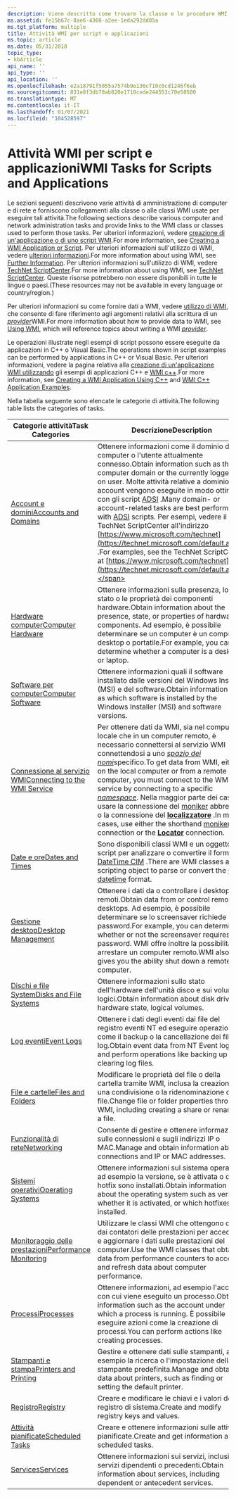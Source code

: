 ```yaml
---
description: Viene descritto come trovare la classe e le procedure WMI corrette da utilizzare negli script e nelle applicazioni che eseguono attività comuni di amministrazione di computer e reti.
ms.assetid: fe15b67c-8ae6-4360-a2ee-1eda292dd05a
ms.tgt_platform: multiple
title: Attività WMI per script e applicazioni
ms.topic: article
ms.date: 05/31/2018
topic_type:
- kbArticle
api_name: ''
api_type: ''
api_location: ''
ms.openlocfilehash: e2a18791f5055a7574b9e130cf10c0cd1246f6eb
ms.sourcegitcommit: 831e8f3db78ab820e1710cede244553c70e50500
ms.translationtype: MT
ms.contentlocale: it-IT
ms.lasthandoff: 01/07/2021
ms.locfileid: "104528597"
---
```

# <a name="wmi-tasks-for-scripts-and-applications"></a><span data-ttu-id="24eb2-103">Attività WMI per script e applicazioni</span><span class="sxs-lookup"><span data-stu-id="24eb2-103">WMI Tasks for Scripts and Applications</span></span>

<span data-ttu-id="24eb2-104">Le sezioni seguenti descrivono varie attività di amministrazione di computer e di rete e forniscono collegamenti alla classe o alle classi WMI usate per eseguire tali attività.</span><span class="sxs-lookup"><span data-stu-id="24eb2-104">The following sections describe various computer and network administration tasks and provide links to the WMI class or classes used to perform those tasks.</span></span> <span data-ttu-id="24eb2-105">Per ulteriori informazioni, vedere [creazione di un'applicazione o di uno script WMI](creating-a-wmi-application-or-script.md).</span><span class="sxs-lookup"><span data-stu-id="24eb2-105">For more information, see [Creating a WMI Application or Script](creating-a-wmi-application-or-script.md).</span></span> <span data-ttu-id="24eb2-106">Per ulteriori informazioni sull'utilizzo di WMI, vedere [ulteriori informazioni](further-information.md).</span><span class="sxs-lookup"><span data-stu-id="24eb2-106">For more information about using WMI, see [Further Information](further-information.md).</span></span> <span data-ttu-id="24eb2-107">Per ulteriori informazioni sull'utilizzo di WMI, vedere [TechNet ScriptCenter](https://www.microsoft.com/technet/scriptcenter/default.mspx).</span><span class="sxs-lookup"><span data-stu-id="24eb2-107">For more information about using WMI, see [TechNet ScriptCenter](https://www.microsoft.com/technet/scriptcenter/default.mspx).</span></span> <span data-ttu-id="24eb2-108">Queste risorse potrebbero non essere disponibili in tutte le lingue o paesi.</span><span class="sxs-lookup"><span data-stu-id="24eb2-108">(These resources may not be available in every language or country/region.)</span></span>

<span data-ttu-id="24eb2-109">Per ulteriori informazioni su come fornire dati a WMI, vedere [utilizzo di WMI](using-wmi.md), che consente di fare riferimento agli argomenti relativi alla scrittura di un [*provider*](gloss-p.md)WMI.</span><span class="sxs-lookup"><span data-stu-id="24eb2-109">For more information about how to provide data to WMI, see [Using WMI](using-wmi.md), which will reference topics about writing a WMI [*provider*](gloss-p.md).</span></span>

<span data-ttu-id="24eb2-110">Le operazioni illustrate negli esempi di script possono essere eseguite da applicazioni in C++ o Visual Basic.</span><span class="sxs-lookup"><span data-stu-id="24eb2-110">The operations shown in script examples can be performed by applications in C++ or Visual Basic.</span></span> <span data-ttu-id="24eb2-111">Per ulteriori informazioni, vedere la pagina relativa alla [creazione di un'applicazione WMI utilizzando](creating-a-wmi-application-using-c-.md) gli esempi di applicazioni C++ e [WMI c++](wmi-c---application-examples.md).</span><span class="sxs-lookup"><span data-stu-id="24eb2-111">For more information, see [Creating a WMI Application Using C++](creating-a-wmi-application-using-c-.md) and [WMI C++ Application Examples](wmi-c---application-examples.md).</span></span>

<span data-ttu-id="24eb2-112">Nella tabella seguente sono elencate le categorie di attività.</span><span class="sxs-lookup"><span data-stu-id="24eb2-112">The following table lists the categories of tasks.</span></span>



| <span data-ttu-id="24eb2-113">Categorie attività</span><span class="sxs-lookup"><span data-stu-id="24eb2-113">Task Categories</span></span>                                                               | <span data-ttu-id="24eb2-114">Descrizione</span><span class="sxs-lookup"><span data-stu-id="24eb2-114">Description</span></span>                                                                                                                                                                                                                                                                                                                                               |
|-------------------------------------------------------------------------------|-----------------------------------------------------------------------------------------------------------------------------------------------------------------------------------------------------------------------------------------------------------------------------------------------------------------------------------------------------------|
| [<span data-ttu-id="24eb2-115">Account e domini</span><span class="sxs-lookup"><span data-stu-id="24eb2-115">Accounts and Domains</span></span>](wmi-tasks--accounts-and-domains.md)                   | <span data-ttu-id="24eb2-116">Ottenere informazioni come il dominio del computer o l'utente attualmente connesso.</span><span class="sxs-lookup"><span data-stu-id="24eb2-116">Obtain information such as the computer domain or the currently logged-on user.</span></span> <span data-ttu-id="24eb2-117">Molte attività relative a dominio o account vengono eseguite in modo ottimale con gli script [ADSI](/windows/desktop/ADSI/active-directory-service-interfaces-adsi) .</span><span class="sxs-lookup"><span data-stu-id="24eb2-117">Many domain- or account-related tasks are best performed with [ADSI](/windows/desktop/ADSI/active-directory-service-interfaces-adsi) scripts.</span></span> <span data-ttu-id="24eb2-118">Per esempi, vedere il sito TechNet ScriptCenter all'indirizzo [https://www.microsoft.com/technet](https://technet.microsoft.com/default.aspx) .</span><span class="sxs-lookup"><span data-stu-id="24eb2-118">For examples, see the TechNet ScriptCenter at [https://www.microsoft.com/technet](https://technet.microsoft.com/default.aspx).</span></span> |
| [<span data-ttu-id="24eb2-119">Hardware computer</span><span class="sxs-lookup"><span data-stu-id="24eb2-119">Computer Hardware</span></span>](wmi-tasks--computer-hardware.md)                         | <span data-ttu-id="24eb2-120">Ottenere informazioni sulla presenza, lo stato o le proprietà dei componenti hardware.</span><span class="sxs-lookup"><span data-stu-id="24eb2-120">Obtain information about the presence, state, or properties of hardware components.</span></span> <span data-ttu-id="24eb2-121">Ad esempio, è possibile determinare se un computer è un computer desktop o portatile.</span><span class="sxs-lookup"><span data-stu-id="24eb2-121">For example, you can determine whether a computer is a desktop or laptop.</span></span>                                                                                                                                                                                             |
| [<span data-ttu-id="24eb2-122">Software per computer</span><span class="sxs-lookup"><span data-stu-id="24eb2-122">Computer Software</span></span>](wmi-tasks--computer-software.md)                         | <span data-ttu-id="24eb2-123">Ottenere informazioni quali il software installato dalle versioni del Windows Installer (MSI) e del software.</span><span class="sxs-lookup"><span data-stu-id="24eb2-123">Obtain information such as which software is installed by the Windows Installer (MSI) and software versions.</span></span>                                                                                                                                                                                                                                              |
| [<span data-ttu-id="24eb2-124">Connessione al servizio WMI</span><span class="sxs-lookup"><span data-stu-id="24eb2-124">Connecting to the WMI Service</span></span>](wmi-tasks--connecting-to-the-wmi-service.md) | <span data-ttu-id="24eb2-125">Per ottenere dati da WMI, sia nel computer locale che in un computer remoto, è necessario connettersi al servizio WMI connettendosi a uno [*spazio dei nomi*](gloss-n.md)specifico.</span><span class="sxs-lookup"><span data-stu-id="24eb2-125">To get data from WMI, either on the local computer or from a remote computer, you must connect to the WMI service by connecting to a specific [*namespace*](gloss-n.md).</span></span> <span data-ttu-id="24eb2-126">Nella maggior parte dei casi, usare la connessione del [moniker](creating-a-wmi-script.md) abbreviato o la connessione del [**localizzatore**](swbemlocator-connectserver.md) .</span><span class="sxs-lookup"><span data-stu-id="24eb2-126">In most cases, use either the shorthand [moniker](creating-a-wmi-script.md) connection or the [**Locator**](swbemlocator-connectserver.md) connection.</span></span>    |
| [<span data-ttu-id="24eb2-127">Date e ore</span><span class="sxs-lookup"><span data-stu-id="24eb2-127">Dates and Times</span></span>](wmi-tasks--dates-and-times.md)                             | <span data-ttu-id="24eb2-128">Sono disponibili classi WMI e un oggetto di script per analizzare o convertire il formato [DateTime CIM](date-and-time-format.md) .</span><span class="sxs-lookup"><span data-stu-id="24eb2-128">There are WMI classes and a scripting object to parse or convert the [CIM datetime](date-and-time-format.md) format.</span></span>                                                                                                                                                                                                                                     |
| [<span data-ttu-id="24eb2-129">Gestione desktop</span><span class="sxs-lookup"><span data-stu-id="24eb2-129">Desktop Management</span></span>](wmi-tasks--desktop-management.md)                       | <span data-ttu-id="24eb2-130">Ottenere i dati da o controllare i desktop remoti.</span><span class="sxs-lookup"><span data-stu-id="24eb2-130">Obtain data from or control remote desktops.</span></span> <span data-ttu-id="24eb2-131">Ad esempio, è possibile determinare se lo screensaver richiede una password.</span><span class="sxs-lookup"><span data-stu-id="24eb2-131">For example, you can determine whether or not the screensaver requires a password.</span></span> <span data-ttu-id="24eb2-132">WMI offre inoltre la possibilità di arrestare un computer remoto.</span><span class="sxs-lookup"><span data-stu-id="24eb2-132">WMI also gives you the ability shut down a remote computer.</span></span>                                                                                                                                                               |
| [<span data-ttu-id="24eb2-133">Dischi e file System</span><span class="sxs-lookup"><span data-stu-id="24eb2-133">Disks and File Systems</span></span>](wmi-tasks--disks-and-file-systems.md)               | <span data-ttu-id="24eb2-134">Ottenere informazioni sullo stato dell'hardware dell'unità disco e sui volumi logici.</span><span class="sxs-lookup"><span data-stu-id="24eb2-134">Obtain information about disk drive hardware state, logical volumes.</span></span>                                                                                                                                                                                                                                                                                      |
| [<span data-ttu-id="24eb2-135">Log eventi</span><span class="sxs-lookup"><span data-stu-id="24eb2-135">Event Logs</span></span>](wmi-tasks--event-logs.md)                                       | <span data-ttu-id="24eb2-136">Ottenere i dati degli eventi dai file del registro eventi NT ed eseguire operazioni come il backup o la cancellazione dei file di log.</span><span class="sxs-lookup"><span data-stu-id="24eb2-136">Obtain event data from NT Event log files and perform operations like backing up or clearing log files.</span></span>                                                                                                                                                                                                                                                   |
| [<span data-ttu-id="24eb2-137">File e cartelle</span><span class="sxs-lookup"><span data-stu-id="24eb2-137">Files and Folders</span></span>](wmi-tasks--files-and-folders.md)                         | <span data-ttu-id="24eb2-138">Modificare le proprietà del file o della cartella tramite WMI, inclusa la creazione di una condivisione o la ridenominazione di un file.</span><span class="sxs-lookup"><span data-stu-id="24eb2-138">Change file or folder properties through WMI, including creating a share or renaming a file.</span></span>                                                                                                                                                                                                                                                              |
| [<span data-ttu-id="24eb2-139">Funzionalità di rete</span><span class="sxs-lookup"><span data-stu-id="24eb2-139">Networking</span></span>](wmi-tasks--networking.md)                                       | <span data-ttu-id="24eb2-140">Consente di gestire e ottenere informazioni sulle connessioni e sugli indirizzi IP o MAC.</span><span class="sxs-lookup"><span data-stu-id="24eb2-140">Manage and obtain information about connections and IP or MAC addresses.</span></span>                                                                                                                                                                                                                                                                                  |
| [<span data-ttu-id="24eb2-141">Sistemi operativi</span><span class="sxs-lookup"><span data-stu-id="24eb2-141">Operating Systems</span></span>](wmi-tasks--operating-systems.md)                         | <span data-ttu-id="24eb2-142">Ottenere informazioni sul sistema operativo, ad esempio la versione, se è attivata o quali hotfix sono installati.</span><span class="sxs-lookup"><span data-stu-id="24eb2-142">Obtain information about the operating system such as version, whether it is activated, or which hotfixes are installed.</span></span>                                                                                                                                                                                                                                  |
| [<span data-ttu-id="24eb2-143">Monitoraggio delle prestazioni</span><span class="sxs-lookup"><span data-stu-id="24eb2-143">Performance Monitoring</span></span>](wmi-tasks--performance-monitoring.md)               | <span data-ttu-id="24eb2-144">Utilizzare le classi WMI che ottengono dati dai contatori delle prestazioni per accedere e aggiornare i dati sulle prestazioni del computer.</span><span class="sxs-lookup"><span data-stu-id="24eb2-144">Use the WMI classes that obtain data from performance counters to access and refresh data about computer performance.</span></span>                                                                                                                                                                                                                                     |
| [<span data-ttu-id="24eb2-145">Processi</span><span class="sxs-lookup"><span data-stu-id="24eb2-145">Processes</span></span>](wmi-tasks--processes.md)                                         | <span data-ttu-id="24eb2-146">Ottenere informazioni, ad esempio l'account con cui viene eseguito un processo.</span><span class="sxs-lookup"><span data-stu-id="24eb2-146">Obtain information such as the account under which a process is running.</span></span> <span data-ttu-id="24eb2-147">È possibile eseguire azioni come la creazione di processi.</span><span class="sxs-lookup"><span data-stu-id="24eb2-147">You can perform actions like creating processes.</span></span>                                                                                                                                                                                                                                 |
| [<span data-ttu-id="24eb2-148">Stampanti e stampa</span><span class="sxs-lookup"><span data-stu-id="24eb2-148">Printers and Printing</span></span>](wmi-tasks--printers-and-printing.md)                 | <span data-ttu-id="24eb2-149">Gestire e ottenere dati sulle stampanti, ad esempio la ricerca o l'impostazione della stampante predefinita.</span><span class="sxs-lookup"><span data-stu-id="24eb2-149">Manage and obtain data about printers, such as finding or setting the default printer.</span></span>                                                                                                                                                                                                                                                                    |
| [<span data-ttu-id="24eb2-150">Registro</span><span class="sxs-lookup"><span data-stu-id="24eb2-150">Registry</span></span>](wmi-tasks--registry.md)                                           | <span data-ttu-id="24eb2-151">Creare e modificare le chiavi e i valori del registro di sistema.</span><span class="sxs-lookup"><span data-stu-id="24eb2-151">Create and modify registry keys and values.</span></span>                                                                                                                                                                                                                                                                                                               |
| [<span data-ttu-id="24eb2-152">Attività pianificate</span><span class="sxs-lookup"><span data-stu-id="24eb2-152">Scheduled Tasks</span></span>](wmi-tasks--scheduled-tasks.md)                             | <span data-ttu-id="24eb2-153">Creare e ottenere informazioni sulle attività pianificate.</span><span class="sxs-lookup"><span data-stu-id="24eb2-153">Create and get information about scheduled tasks.</span></span>                                                                                                                                                                                                                                                                                                         |
| [<span data-ttu-id="24eb2-154">Services</span><span class="sxs-lookup"><span data-stu-id="24eb2-154">Services</span></span>](wmi-tasks--services.md)                                           | <span data-ttu-id="24eb2-155">Ottenere informazioni sui servizi, inclusi i servizi dipendenti o precedenti.</span><span class="sxs-lookup"><span data-stu-id="24eb2-155">Obtain information about services, including dependent or antecedent services.</span></span>                                                                                                                                                                                                                                                                            |



 

 

 

